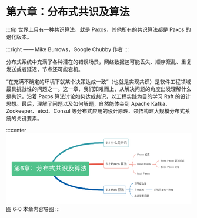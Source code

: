 # 第六章：分布式共识及算法

:::tip <a/>
世界上只有一种共识算法，就是 Paxos，其他所有的共识算法都是 Paxos 的退化版本。

:::right
—— Mike Burrows，Google Chubby 作者
:::

分布式系统中充满了各种潜在的错误场景，网络数据包可能丢失、顺序紊乱、重复发送或者延迟，节点还可能宕机。

“在充满不确定的环境下就某个决策达成一致”（也就是实现共识）是软件工程领域最具挑战性的问题之一。这一章，我们知难而上，从解决问题的角度出发理解什么是共识，沿着 Paxos 算法讨论如何达成共识，以工程实践为目的学习 Raft 的设计思想。最后，理解了问题以及如何解题，自然能体会到 Apache Kafka、 Zookeeper、etcd、Consul 等分布式应用的设计原理、领悟构建大规模分布式系统的关键要素。

:::center
  ![](../assets/consensus-summary.png) <br/>
  图 6-0 本章内容导图
:::